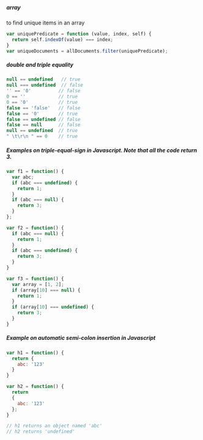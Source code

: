 ##### array

to find unique items in an array
```js
var uniquePredicate = function (value, index, self) {
  return self.indexOf(value) === index;
}
var uniqueDocuments = allDocuments.filter(uniquePredicate);
```

##### double and triple equality
```js
null == undefined   // true
null === undefined  // false
'' == '0'          // false
0 == ''            // true
0 == '0'           // true
false == 'false'   // false
false == '0'       // true
false == undefined // false
false == null      // false
null == undefined  // true
" \t\r\n " == 0    // true
```

##### Examples on triple-equal-sign in Javascript. Note that all the code return 3.
```js
var f1 = function() {
  var abc;
  if (abc === undefined) {
    return 1;
  }
  if (abc === null) {
    return 3;
  }
};

var f2 = function() {
  if (abc === null) {
    return 1;
  }
  if (abc === undefined) {
    return 3;
  }
}

var f3 = function() {
  var array = [1, 2];
  if (array[10] === null) {
    return 1;
  }
  if (array[10] === undefined) {
    return 3;
  }
}
```

##### Example on automatic semi-colon insertion in Javascript
```js
var h1 = function() {
  return {
    abc: '123'
  }
}

var h2 = function() {
  return
  {
    abc: '123'
  };
}

// h1 returns an object named 'abc'
// h2 returns 'undefined'
```
